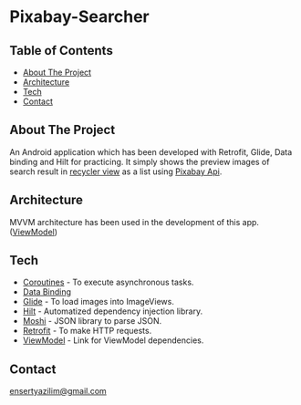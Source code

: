 # Pixabay-Searcher

## Table of Contents 
* [About The Project](#about-the-project) 
* [Architecture](#architecture) 
* [Tech](#tech)
* [Contact](#contact) 

## About The Project
An Android application which has been developed with Retrofit, Glide, Data binding and Hilt for practicing.
It simply shows the preview images of search result in [recycler view](https://developer.android.com/guide/topics/ui/layout/recyclerview) as a list using [Pixabay Api](https://pixabay.com/api/docs/).

## Architecture
MVVM architecture has been used in the development of this app. 
([ViewModel](https://developer.android.com/topic/libraries/architecture/viewmodel))

## Tech 
* [Coroutines](https://developer.android.com/kotlin/coroutines) - To execute asynchronous tasks.
* [Data Binding](https://developer.android.com/topic/libraries/data-binding)
* [Glide](https://github.com/bumptech/glide) - To load images into ImageViews.
* [Hilt](https://developer.android.com/training/dependency-injection/hilt-android) - Automatized dependency injection library.
* [Moshi](https://github.com/square/moshi/) - JSON library to parse JSON.
* [Retrofit](https://square.github.io/retrofit/) - To make HTTP requests.
* [ViewModel](https://developer.android.com/jetpack/androidx/releases/lifecycle) - Link for ViewModel dependencies.

## Contact
[ensertyazilim@gmail.com](#)
